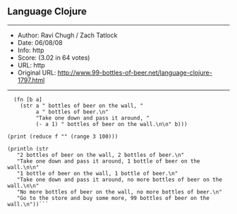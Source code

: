 
## Language Clojure ##
---
- Author: Ravi Chugh / Zach Tatlock
- Date: 06/08/08
- Info: http
- Score:  (3.02 in 64 votes)
- URL: http
- Original URL: http://www.99-bottles-of-beer.net/language-clojure-1797.html
---

```(def f 
  (fn [b a]
    (str a " bottles of beer on the wall, " 
         a " bottles of beer.\n"
         "Take one down and pass it around, "
         (- a 1) " bottles of beer on the wall.\n\n" b)))

(print (reduce f "" (range 3 100)))

(println (str
   "2 bottles of beer on the wall, 2 bottles of beer.\n"
   "Take one down and pass it around, 1 bottle of beer on the wall.\n\n"
   "1 bottle of beer on the wall, 1 bottle of beer.\n"
   "Take one down and pass it around, no more bottles of beer on the wall.\n\n"
   "No more bottles of beer on the wall, no more bottles of beer.\n"
   "Go to the store and buy some more, 99 bottles of beer on the wall.\n"))```
